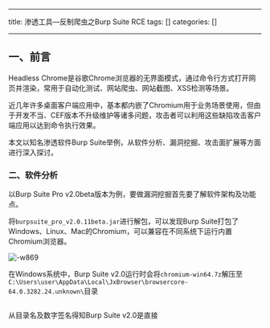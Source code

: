 
--- 
title:  渗透工具—反制爬虫之Burp Suite RCE 
tags: []
categories: [] 

---
## 一、前言

Headless Chrome是谷歌Chrome浏览器的无界面模式，通过命令行方式打开网页并渲染，常用于自动化测试、网站爬虫、网站截图、XSS检测等场景。

近几年许多桌面客户端应用中，基本都内嵌了Chromium用于业务场景使用，但由于开发不当、CEF版本不升级维护等诸多问题，攻击者可以利用这些缺陷攻击客户端应用以达到命令执行效果。

本文以知名渗透软件Burp Suite举例，从软件分析、漏洞挖掘、攻击面扩展等方面进行深入探讨。

### 二、软件分析

以Burp Suite Pro v2.0beta版本为例，要做漏洞挖掘首先要了解软件架构及功能点。

将`burpsuite_pro_v2.0.11beta.jar`进行解包，可以发现Burp Suite打包了Windows、Linux、Mac的Chromium，可以兼容在不同系统下运行内置Chromium浏览器。

<img alt="-w869" src="https://img-blog.csdnimg.cn/img_convert/daa911e8dd10a1637d58dc04ea67e375.png">

在Windows系统中，Burp Suite v2.0运行时会将`chromium-win64.7z`解压至`C:\Users\user\AppData\Local\JxBrowser\browsercore-64.0.3282.24.unknown\`目录

<img alt="" src="https://img-blog.csdnimg.cn/img_convert/36e68a430f7e6e598bf2ec99af47a282.png">

从目录名及数字签名得知Burp Suite v2.0是直接
